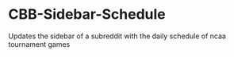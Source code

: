# CBB-Sidebar-Schedule
Updates the sidebar of a subreddit with the daily schedule of ncaa tournament games
